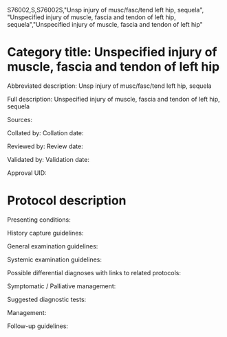 S76002,S,S76002S,"Unsp injury of musc/fasc/tend left hip, sequela", "Unspecified injury of muscle, fascia and tendon of left hip, sequela","Unspecified injury of muscle, fascia and tendon of left hip"
# Category title: Unspecified injury of muscle, fascia and tendon of left hip

Abbreviated description: Unsp injury of musc/fasc/tend left hip, sequela

Full description: Unspecified injury of muscle, fascia and tendon of left hip, sequela

Sources:

Collated by:
Collation date:

Reviewed by:
Review date:

Validated by:
Validation date:

Approval UID:

# Protocol description

Presenting conditions:

History capture guidelines:

General examination guidelines:

Systemic examination guidelines:

Possible differential diagnoses with links to related protocols:

Symptomatic / Palliative management:

Suggested diagnostic tests:

Management:

Follow-up guidelines:
